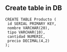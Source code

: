 ## Create table in DB

   ```
CREATE TABLE Producto (
    id SERIAL PRIMARY KEY,
    nombre VARCHAR(20),
    tipo VARCHAR(10),
    cantidad NUMERIC,
    precio DECIMAL(4,2)
);
   ```
